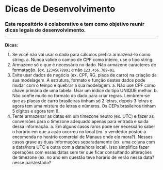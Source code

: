 # Dicas de Desenvolvimento
### Este repositório é colaborativo e tem como objetivo reunir dicas legais de desenvolvimento.

---
**Dicas:**

1. Se você não vai usar o dado para cálculos prefira armazená-lo como string.
   a. Nunca valide o campo de CPF como inteiro, use o tipo string.
2. Armazene só o que é necessário no dado. Não armazene caracteres de formatação. (ex.
   `12345678901` e não `123.456.789-01`.
3. Evite usar dados de negócio (ex. CPF, RG, placa de carro) na criação da sua modelagem.
   A estrutura, formato e função destes dados pode mudar com o tempo e quebrar a sua modelagem.
   a. Não use CPF como chave primária de uma tabela. Usar um índice do tipo UNIQUE melhor.
   b. Não confie muito no formato do dado para criar regras. Lembrem-se que as placas de carro
      brasileiras tinham só 2 letras, depois 3 letras e agora tem uma mistura de letras e
      números. Os CEPs brasileiros tinham 5 dígitos e agora tem 8.
4. Tente armazenar as datas em um timezone neutro (ex. UTC) e fazer as conversões para o timezone
   adequado apenas para entrada e saída dessa informação.
   a. Em alguns casos raros pode ser necessário saber o horário em que a ação ocorreu no local (ex.
      o vendedor postou a encomenda no horário comercial de Manaus onde ele mora?). Nesses casos
      grave as duas informações separadamente (ex. uma coluna com a data/hora UTC e outra com a
      data/hora local). Isso simplifica fazer operações com essas datas sem ter que ficar
      consultando alterações de timezone (ex. no ano em questão teve horário de verão nessa data?
      nesse país/estado?
